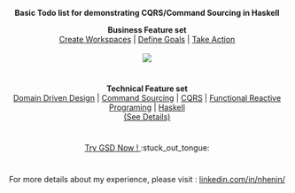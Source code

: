 <p align="center">
  <b> Basic Todo list for demonstrating CQRS/Command Sourcing in Haskell </b>
</p>
<p align="center">
  <b> Business Feature set </b><br>
  <a href="#">Create Workspaces</a> |
  <a href="#">Define Goals</a> |
  <a href="#">Take Action</a>
  <br><br>
  <img src="https://github.com/Eventuria/media/raw/master/featureSet.gif">
</p>
<h1> </h1>
<p align="center">
  <b> Technical Feature set </b><br>
  <a href="/doc/technical.md">Domain Driven Design</a> |
  <a href="/doc/technical.md">Command Sourcing</a> |
  <a href="/doc/technical.md">CQRS</a> |
  <a href="/doc/technical.md">Functional Reactive Programing</a> |
  <a href="/doc/technical.md">Haskell</a>
  <br>
  <a href="/doc/technical.md">(See Details)</a>
</p>
<h1> </h1>
<p align="center">
  <a href="/doc/setup.md">Try GSD Now ! </a> :stuck_out_tongue:
</p>
<h1> </h1>
<p align="center">
For more details about my experience, please visit :
<a href="https://www.linkedin.com/in/nhenin/">linkedin.com/in/nhenin/</a>
</p>




